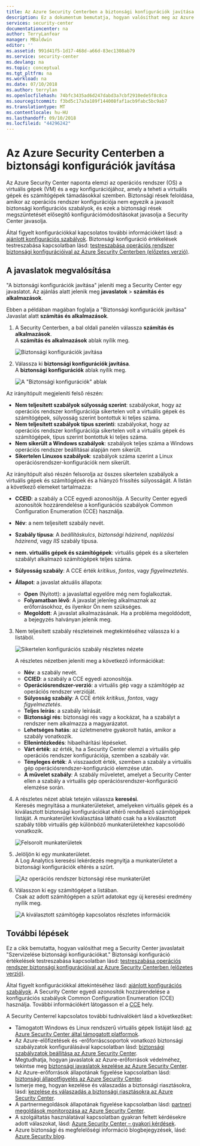 ```yaml
---
title: Az Azure Security Centerben a biztonsági konfigurációk javítása |} A Microsoft Docs
description: Ez a dokumentum bemutatja, hogyan valósíthat meg az Azure Security Center javaslatait, az "Szervizelése biztonsági konfigurációkat."
services: security-center
documentationcenter: na
author: TerryLanfear
manager: MBaldwin
editor: ''
ms.assetid: 991d41f5-1d17-468d-a66d-83ec1308ab79
ms.service: security-center
ms.devlang: na
ms.topic: conceptual
ms.tgt_pltfrm: na
ms.workload: na
ms.date: 07/10/2018
ms.author: terrylan
ms.openlocfilehash: 74bfc3435ad6d247dabd3a7cbf2910ede5f8c8ca
ms.sourcegitcommit: f3bd5c17a3a189f144008faf1acb9fabc5bc9ab7
ms.translationtype: MT
ms.contentlocale: hu-HU
ms.lasthandoff: 09/10/2018
ms.locfileid: "44296242"
---
```

# <a name="remediate-security-configurations-in-azure-security-center"></a>Az Azure Security Centerben a biztonsági konfigurációk javítása
Az Azure Security Center naponta elemzi az operációs rendszer (OS) a virtuális gépek (VM) és a egy konfigurációjához, amely a teheti a virtuális gépek és számítógépek támadásokkal szemben. Biztonsági rések feloldása, amikor az operációs rendszer konfigurációja nem egyezik a javasolt biztonsági konfigurációs szabályok, és ezek a biztonsági rések megszüntetését elősegítő konfigurációmódosításokat javasolja a Security Center javasolja.

Által figyelt konfigurációkkal kapcsolatos további információkért lásd: a [ajánlott konfigurációs szabályok](https://gallery.technet.microsoft.com/Azure-Security-Center-a789e335). Biztonsági konfiguráció értékelések testreszabása kapcsolatban lásd: [testreszabása operációs rendszer biztonsági konfigurációival az Azure Security Centerben (előzetes verzió)](security-center-customize-os-security-config.md).

## <a name="implement-the-recommendation"></a>A javaslatok megvalósítása
"A biztonsági konfigurációk javítása" jeleníti meg a Security Center egy javaslatot. Az ajánlás alatt jelenik meg **javaslatok** > **számítás és alkalmazások**.

Ebben a példában magában foglalja a "Biztonsági konfigurációk javítása" Javaslat alatt **számítás és alkalmazások**.
1. A Security Centerben, a bal oldali panelén válassza **számítás és alkalmazások**.  
  A **számítás és alkalmazások** ablak nyílik meg.

   ![Biztonsági konfigurációk javítása][1]

2. Válassza ki **biztonsági konfigurációk javítása**.  
  A **biztonsági konfigurációk** ablak nyílik meg.

   ![A "Biztonsági konfigurációk" ablak][2]

  Az irányítópult megjeleníti felső részén:

  - **Nem teljesített szabályok súlyosság szerint**: szabályokat, hogy az operációs rendszer konfigurációja sikertelen volt a virtuális gépek és számítógépek, súlyosság szerint bontottuk ki teljes száma.
  - **Nem teljesített szabályok típus szerinti**: szabályokat, hogy az operációs rendszer konfigurációja sikertelen volt a virtuális gépek és számítógépek, típus szerint bontottuk ki teljes száma.
  - **Nem sikerült a Windows szabályok**: szabályok teljes száma a Windows operációs rendszer beállításai alapján nem sikerült.
  - **Sikertelen Linuxos szabályok**: szabályok száma szerint a Linux operációsrendszer-konfigurációk nem sikerült.

  Az irányítópult alsó részén felsorolja az összes sikertelen szabályok a virtuális gépek és számítógépek és a hiányzó frissítés súlyosságát. A listán a következő elemeket tartalmazza:

  - **CCEID**: a szabály a CCE egyedi azonosítója. A Security Center egyedi azonosítók hozzárendelése a konfigurációs szabályok Common Configuration Enumeration (CCE) használja.
  - **Név**: a nem teljesített szabály nevét.
  - **Szabály típusa**: A *beállításkulcs*, *biztonsági házirend*, *naplózási házirend*, vagy *IIS* szabály típusa.
  - **nem. virtuális gépek és számítógépek**: virtuális gépek és a sikertelen szabályt alkalmazó számítógépek teljes száma.
  - **Súlyosság szabály**: A CCE érték *kritikus*, *fontos*, vagy *figyelmeztetés*.
  - **Állapot**: a javaslat aktuális állapota:

    - **Open** (Nyitott): a javaslattal egyelőre még nem foglalkoztak.
    - **Folyamatban lévő**: A javaslat jelenleg alkalmaznak az erőforrásokhoz, és ilyenkor Ön nem szükséges.
    - **Megoldott**: A javaslat alkalmazásának. Ha a probléma megoldódott, a bejegyzés halványan jelenik meg.

3. Nem teljesített szabály részleteinek megtekintéséhez válassza ki a listából.

   ![Sikertelen konfigurációs szabály részletes nézete][3]

   A részletes nézetben jeleníti meg a következő információkat:

   - **Név**: a szabály nevét.
   - **CCIED**: a szabály a CCE egyedi azonosítója.
   - **Operációsrendszer-verzió**: a virtuális gép vagy a számítógép az operációs rendszer verzióját.
   - **Súlyosság szabály**: A CCE érték *kritikus*, *fontos*, vagy *figyelmeztetés*.
   - **Teljes leírás**: a szabály leírását.
   - **Biztonsági rés**: biztonsági rés vagy a kockázat, ha a szabályt a rendszer nem alkalmazza a magyarázatot.
   - **Lehetséges hatás**: az üzletmenetre gyakorolt hatás, amikor a szabály vonatkozik.
   - **Ellenintézkedés**: hibaelhárítási lépéseket.
   - **Várt érték**: az érték, ha a Security Center elemzi a virtuális gép operációs rendszer konfigurációja, szemben a szabály vár.
   - **Tényleges érték**: A visszaadott érték, szemben a szabály a virtuális gép operációsrendszer-konfiguráció elemzése után.
   - **A művelet szabály**: A szabály műveletet, amelyet a Security Center ellen a szabály a virtuális gép operációsrendszer-konfiguráció elemzése során.

4. A részletes nézet ablak tetején válassza **keresési**.  
  Keresés megnyitása a munkaterületeket, amelyeken virtuális gépek és a kiválasztott biztonsági konfigurációkat eltérő rendelkező számítógépek listáját. A munkaterület kiválasztása látható csak ha a kiválasztott szabály több virtuális gép különböző munkaterületekhez kapcsolódó vonatkozik.

   ![Felsorolt munkaterületek][4]

5. Jelöljön ki egy munkaterületet.  
  A Log Analytics keresési lekérdezés megnyitja a munkaterületet a biztonsági konfigurációk eltérés a szűrt.

   ![Az operációs rendszer biztonsági rése munkaterület][5]

6. Válasszon ki egy számítógépet a listában.  
  Csak az adott számítógépen a szűrt adatokat egy új keresési eredmény nyílik meg.

   ![A kiválasztott számítógép kapcsolatos részletes információk][6]

## <a name="next-steps"></a>További lépések
Ez a cikk bemutatta, hogyan valósíthat meg a Security Center javaslatait "Szervizelése biztonsági konfigurációkat." Biztonsági konfiguráció értékelések testreszabása kapcsolatban lásd: [testreszabása operációs rendszer biztonsági konfigurációival az Azure Security Centerben (előzetes verzió)](security-center-customize-os-security-config.md).

Által figyelt konfigurációkkal áttekintéséhez lásd: [ajánlott konfigurációs szabályok](https://gallery.technet.microsoft.com/Azure-Security-Center-a789e335). A Security Center egyedi azonosítók hozzárendelése a konfigurációs szabályok Common Configuration Enumeration (CCE) használja. További információkért látogasson el a [CCE](https://nvd.nist.gov/cce/index.cfm) hely.

A Security Centerrel kapcsolatos további tudnivalókért lásd a következőket:

* Támogatott Windows és Linux rendszerű virtuális gépek listáját lásd: [az Azure Security Center által támogatott platformok](security-center-os-coverage.md).
* Az Azure-előfizetések és -erőforráscsoportok vonatkozó biztonsági szabályzatok konfigurálásával kapcsolatban lásd: [biztonsági szabályzatok beállítása az Azure Security Center](security-center-policies.md).
* Megtudhatja, hogyan javaslatok az Azure-erőforrások védelméhez, tekintse meg [biztonsági javaslatok kezelése az Azure Security Center](security-center-recommendations.md).
* Az Azure-erőforrások állapotának figyelése kapcsolatban lásd: [biztonsági állapotfigyelés az Azure Security Center](security-center-monitoring.md).
* Ismerje meg, hogyan kezelése és válaszadás a biztonsági riasztásokra, lásd: [kezelése és válaszadás a biztonsági riasztásokra az Azure Security Center](security-center-managing-and-responding-alerts.md).
* A partnermegoldások állapotának figyelése kapcsolatban lásd: [partneri megoldások monitorozása az Azure Security Center](security-center-partner-solutions.md).
* A szolgáltatás használatával kapcsolatban gyakran feltett kérdésekre adott válaszokat, lásd: [Azure Security Center – gyakori kérdések](security-center-faq.md).
* Azure biztonsági és megfelelőségi információ blogbejegyzések, lásd: [Azure Security blog](http://blogs.msdn.com/b/azuresecurity/).

<!--Image references-->
[1]: ./media/security-center-remediate-os-vulnerabilities/compute-blade.png
[2]:./media/security-center-remediate-os-vulnerabilities/os-vulnerabilities.png
[3]: ./media/security-center-remediate-os-vulnerabilities/vulnerability-details.png
[4]: ./media/security-center-remediate-os-vulnerabilities/search.png
[5]: ./media/security-center-remediate-os-vulnerabilities/log-search.png
[6]: ./media/security-center-remediate-os-vulnerabilities/search-results.png
